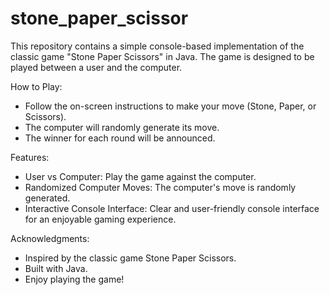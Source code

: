 # stone_paper_scissor
This repository contains a simple console-based implementation of the classic game "Stone Paper Scissors" in Java. The game is designed to be played between a user and the computer.

How to Play:
* Follow the on-screen instructions to make your move (Stone, Paper, or Scissors).
* The computer will randomly generate its move.
* The winner for each round will be announced.

Features:
* User vs Computer: Play the game against the computer.
* Randomized Computer Moves: The computer's move is randomly generated.
* Interactive Console Interface: Clear and user-friendly console interface for an enjoyable gaming experience.
  
Acknowledgments:
* Inspired by the classic game Stone Paper Scissors.
* Built with Java.
* Enjoy playing the game!
